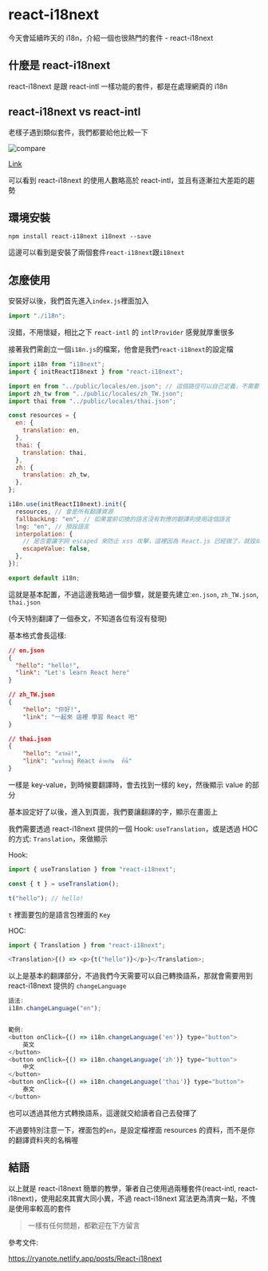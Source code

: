 # react-i18next

今天會延續昨天的 i18n，介紹一個也很熱門的套件 - react-i18next

## 什麼是 react-i18next

react-i18next 是跟 react-intl 一樣功能的套件，都是在處理網頁的 i18n

## react-i18next vs react-intl

老樣子遇到類似套件，我們都要給他比較一下

![compare]()

[Link](https://npmtrends.com/react-i18next-vs-react-intl)

可以看到 react-i18next 的使用人數略高於 react-intl，並且有逐漸拉大差距的趨勢

## 環境安裝

```
npm install react-i18next i18next --save
```

這邊可以看到是安裝了兩個套件`react-i18next`跟`i18next`

## 怎麼使用

安裝好以後，我們首先進入`index.js`裡面加入

```js
import "./i18n";
```

沒錯，不用懷疑，相比之下 `react-intl` 的 `intlProvider` 感覺就厚重很多

接著我們需創立一個`i18n.js`的檔案，他會是我們`react-i18next`的設定檔

```js
import i18n from "i18next";
import { initReactI18next } from "react-i18next";

import en from "../public/locales/en.json"; // 這個路徑可以自己定義，不需要跟筆者一樣
import zh_tw from "../public/locales/zh_TW.json";
import thai from "../public/locales/thai.json";

const resources = {
  en: {
    translation: en,
  },
  thai: {
    translation: thai,
  },
  zh: {
    translation: zh_tw,
  },
};

i18n.use(initReactI18next).init({
  resources, // 會是所有翻譯資源
  fallbackLng: "en", // 如果當前切換的語言沒有對應的翻譯則使用這個語言
  lng: "en", // 預設語言
  interpolation: {
    // 是否要讓字詞 escaped 來防止 xss 攻擊，這裡因為 React.js 已經做了，就設成 false即可
    escapeValue: false,
  },
});

export default i18n;
```

這就是基本配置，不過這邊我略過一個步驟，就是要先建立:`en.json`, `zh_TW.json`, `thai.json`

(今天特別翻譯了一個泰文，不知道各位有沒有發現)

基本格式會長這樣:

```json
// en.json
{
  "hello": "hello!",
  "link": "Let's learn React here"
}

// zh_TW.json
{
    "hello": "你好!",
    "link": "一起來 這裡 學習 React 吧"
}

// thai.json
{
    "hello": "สวัสดี!",
    "link": "มาเรียนรู้ React ด้วยกัน  ที่นี่"
}
```

一樣是 key-value，到時候要翻譯時，會去找到一樣的 key，然後顯示 value 的部分

基本設定好了以後，進入到頁面，我們要讓翻譯的字，顯示在畫面上

我們需要透過 react-i18next 提供的一個 Hook: `useTranslation`，或是透過 HOC 的方式: `Translation`，來做顯示

Hook:

```js
import { useTranslation } from "react-i18next";

const { t } = useTranslation();

t("hello"); // hello!
```

`t` 裡面要包的是語言包裡面的 `Key`

HOC:

```js
import { Translation } from "react-i18next";

<Translation>{() => <p>{t("hello")}</p>}</Translation>;
```

以上是基本的翻譯部分，不過我們今天需要可以自己轉換語系，那就會需要用到 react-i18next 提供的 `changeLanguage`

```js
語法:
i18n.changeLanguage("en");


範例:
<button onClick={() => i18n.changeLanguage('en')} type="button">
    英文
</button>
<button onClick={() => i18n.changeLanguage('zh')} type="button">
    中文
</button>
<button onClick={() => i18n.changeLanguage('thai')} type="button">
    泰文
</button>
```

也可以透過其他方式轉換語系，這邊就交給讀者自己去發揮了

不過要特別注意一下，裡面包的`en`，是設定檔裡面 resources 的資料，而不是你的翻譯資料夾的名稱喔

## 結語

以上就是 react-i18next 簡單的教學，筆者自己使用過兩種套件(react-intl, react-i18next)，使用起來其實大同小異，不過 react-i18next 寫法更為清爽一點，不愧是使用率較高的套件

> 一樣有任何問題，都歡迎在下方留言

參考文件:

https://ryanote.netlify.app/posts/React-i18next
